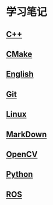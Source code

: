 # 学习笔记

## [C++](cxx/cxx.md)

## [CMake](cmake)

## [English]()

## [Git](git/git.md)

## [Linux](linux/linux.md)

## [MarkDown](markdown/markdown.md)

## [OpenCV](opencv/opencv.md)

## [Python]()

## [ROS](ros/ros.md)